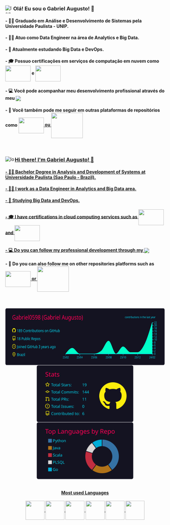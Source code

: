 <div>
  <img src="https://images.emojiterra.com/twitter/512px/1f1e7-1f1f7.png" alt="logo-brazil"  width="25" height="25" align="left">
  <h3> Olá! Eu sou o Gabriel Augusto! 👋</h3>
</div>
<div align="left">
  <h4>- 👨‍🎓 Graduado em Análise e Desenvolvimento de Sistemas pela Universidade Paulista - UNIP.</h4>
  <h4>- 👨‍💼 Atuo como Data Engineer na área de Analytics e Big Data.</h4>
  <h4>- 📖 Atualmente estudando Big Data e DevOps.</h4>
  <h4>- 🎓 Possuo certificações em serviços de computação em nuvem como <img src="https://www.logo.wine/a/logo/Oracle_Cloud_Platform/Oracle_Cloud_Platform-Logo.wine.svg" width="80" height="50" align="center"> e <img src="https://www.logo.wine/a/logo/Microsoft_Azure/Microsoft_Azure-Logo.wine.svg" width="80" height="50" align="center"></h4>
  <h4>- 💻 Você pode acompanhar meu desenvolvimento profissional através do meu <a href="https://www.linkedin.com/in/gabriel-augusto-ferreira-a567b5124/" target="_blank"><img src="https://img.shields.io/badge/-LinkedIn-%230077B5?style=for-the-badge&logo=linkedin&logoColor=white" target="_blank" align="center"></a> 
  </h4>
  <h4>- 📂 Você também pode me seguir em outras plataformas de repositórios como <a href="https://gitlab.com/Gabriel0598" target="_blank"><img src="https://www.logo.wine/a/logo/GitLab/GitLab-Logo.wine.svg" width="80" height="50" align="center"> ou <a href="https://bitbucket.org/gabriel0598/workspace/repositories/" target="_blank"><img src="https://www.logo.wine/a/logo/Bitbucket/Bitbucket-Blue-Logo.wine.svg" width="100" height="80" align="center">
  </h4>
</div>

<br>

<div>
<img src="https://http2.mlstatic.com/D_NQ_NP_806244-MLB45155868072_032021-V.jpg" alt="logo-usa"  width="30" height="20" align="left">
 <h3> Hi there! I'm Gabriel Augusto! 👋</h3>
</div>
<div align="left">
  <h4>- 👨‍🎓 Bachelor Degree in Analysis and Development of Systems at Universidade Paulista (Sao Paulo - Brazil).</h4>
  <h4>- 👨‍💼 I work as a Data Engineer in Analytics and Big Data area.</h4>
  <h4>- 📖 Studying Big Data and DevOps.</h4>
  <h4>- 🎓 I have certifications in cloud computing services such as <img src="https://www.logo.wine/a/logo/Oracle_Cloud_Platform/Oracle_Cloud_Platform-Logo.wine.svg" width="80" height="50" align="center"> and <img src="https://www.logo.wine/a/logo/Microsoft_Azure/Microsoft_Azure-Logo.wine.svg" width="80" height="50" align="center"></h4>
  <h4>- 💻 Do you can follow my professional development through my <a href="https://www.linkedin.com/in/gabriel-augusto-ferreira-a567b5124/" target="_blank"><img src="https://img.shields.io/badge/-LinkedIn-%230077B5?style=for-the-badge&logo=linkedin&logoColor=white" target="_blank" align="center"></a> 
  </h4>
  <h4>- 📂 Do you can also follow me on other repositories platforms such as <a href="https://gitlab.com/Gabriel0598" target="_blank"><img src="https://www.logo.wine/a/logo/GitLab/GitLab-Logo.wine.svg" width="80" height="50" align="center"> or <a href="https://bitbucket.org/gabriel0598/workspace/repositories/" target="_blank"><img src="https://www.logo.wine/a/logo/Bitbucket/Bitbucket-Blue-Logo.wine.svg" width="100" height="80" align="center">
  </h4>
</div>
  
<br>
<br>
  
<div align="center">
  <a href="https://github.com/Gabriel0598">
    <img height="180em" align="center" src="https://github.com/Gabriel0598/Gabriel0598/blob/main/profile-summary-card-output/2077/0-profile-details.svg"/>
    <br>
    <img height="180em" align="center" src="https://github.com/Gabriel0598/Gabriel0598/blob/main/profile-summary-card-output/2077/3-stats.svg"/>
    <img height="180em" align="center" src="https://github.com/Gabriel0598/Gabriel0598/blob/main/profile-summary-card-output/2077/1-repos-per-language.svg"/>
    <br>
</div>
  <br>
<div align="center" style="display: inline_block"><br>
  <b>Most used Languages</br>
    <br>
  <img align="center" height="60" width="60" src="https://img.icons8.com/color/48/000000/c-programming.png"/>
  <img align="center" height="60" width="60" src="https://img.icons8.com/color/48/000000/c-plus-plus-logo.png"/>
  <img align="center" height="60" width="60" src="https://img.icons8.com/color/48/000000/c-sharp-logo.png"/>
  <img align="center" height="60" width="60" src="https://img.icons8.com/color/48/000000/java-coffee-cup-logo--v1.png"/>
  <img align="center" height="60" width="60" src="https://img.icons8.com/dusk/344/scala.png"/>
  <img align="center" height="60" width="60" src="https://img.icons8.com/color/48/000000/python--v1.png"/>
</div>
